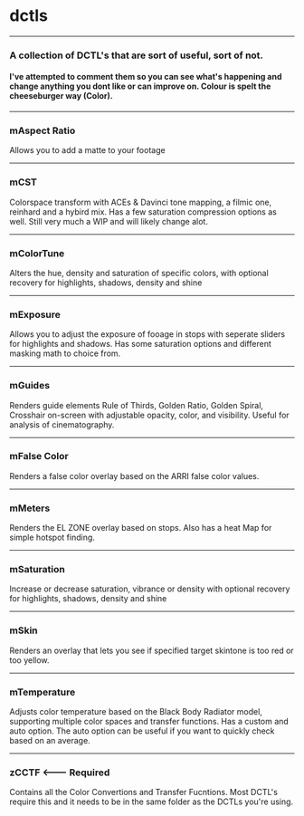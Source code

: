 # dctls
---

### A collection of DCTL's that are sort of useful, sort of not.

#### I've attempted to comment them so you can see what's happening and change anything you dont like or can improve on. Colour is spelt the cheeseburger way (Color). 

---
### mAspect Ratio
Allows you to add a matte to your footage

---

### mCST
Colorspace transform with ACEs & Davinci tone mapping, a filmic one, reinhard and a hybird mix. Has a few saturation compression options as well. Still very much a WIP and will likely change alot.

---

### mColorTune
Alters the hue, density and saturation of specific colors, with optional recovery for highlights, shadows, density and shine

---

### mExposure
Allows you to adjust the exposure of fooage in stops with seperate sliders for highlights and shadows. Has some saturation options and different masking math to choice from. 

---

### mGuides
Renders guide elements Rule of Thirds, Golden Ratio, Golden Spiral, Crosshair on-screen with adjustable opacity, color, and visibility. Useful for analysis of cinematography. 

--- 

### mFalse Color 
Renders a false color overlay based on the ARRI false color values. 

---

### mMeters
Renders the EL ZONE overlay based on stops. Also has a heat Map for simple hotspot finding. 

---

### mSaturation
Increase or decrease saturation, vibrance or density with optional recovery for highlights, shadows, density and shine

---

### mSkin
Renders an overlay that lets you see if specified target skintone is too red or too yellow. 

---

### mTemperature
Adjusts color temperature based on the Black Body Radiator model, supporting multiple color spaces and transfer functions. Has a custom and auto option. The auto option can be useful if you want to quickly check based on an average.

---

### zCCTF <--- Required
Contains all the Color Convertions and Transfer Fucntions. Most DCTL's require this and it needs to be in the same folder as the DCTLs you're using. 

